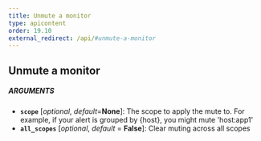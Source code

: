 ```yaml
---
title: Unmute a monitor
type: apicontent
order: 19.10
external_redirect: /api/#unmute-a-monitor
---
```


## Unmute a monitor

##### ARGUMENTS
* **`scope`** [*optional*, *default*=**None**]:
    The scope to apply the mute to.
    For example, if your alert is grouped by {host}, you might mute 'host:app1'
* **`all_scopes`** [*optional*, *default* = **False**]:
    Clear muting across all scopes

